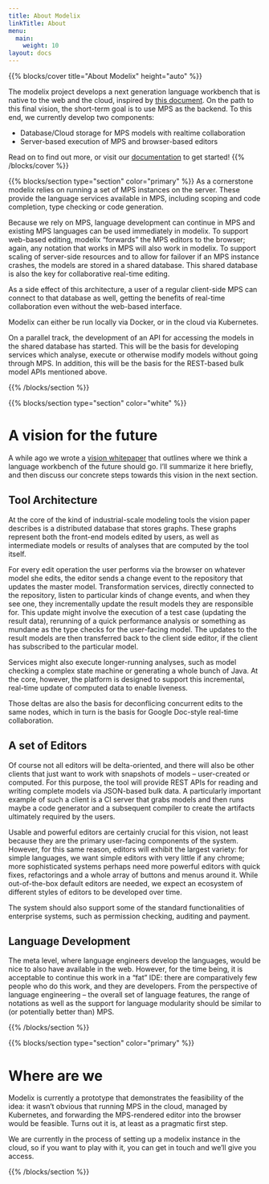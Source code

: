 ```yaml
---
title: About Modelix
linkTitle: About
menu:
  main:
    weight: 10
layout: docs
---
```



{{% blocks/cover title="About Modelix" height="auto" %}}

The modelix project develops a next generation language workbench that is native to the web and the cloud, inspired by [this document](http://voelter.de/data/pub/APlatformForSystemsAndBusinessModeling.pdf). On the path to this final vision, the short-term goal is to use MPS as the backend. To this end, we currently develop two components:

* Database/Cloud storage for MPS models with realtime collaboration
* Server-based execution of MPS and browser-based editors

Read on to find out more, or visit our [documentation](/docs/) to get started!
{{% /blocks/cover %}}

{{% blocks/section type="section" color="primary" %}}
As a cornerstone modelix relies on running a set of MPS instances on the server. These provide the language services available in MPS, including scoping and code completion, type checking or code generation.

Because we rely on MPS, language development can continue in MPS and existing MPS languages can be used immediately in modelix. To support web-based editing, modelix “forwards” the MPS editors to the browser; again, any notation that works in MPS will also work in modelix. To support scaling of server-side resources and to allow for failover if an MPS instance crashes, the models are stored in a shared database. This shared database is also the key for collaborative real-time editing.

As a side effect of this architecture, a user of a regular client-side MPS can connect to that database as well, getting the benefits of real-time collaboration even without the web-based interface.

Modelix can either be run locally via Docker, or in the cloud via Kubernetes.

On a parallel track, the development of an API for accessing the models in the shared database has started. This will be the basis for developing services which analyse, execute or otherwise modify models without going through MPS. In addition, this will be the basis for the REST-based bulk model APIs mentioned above.

{{% /blocks/section %}}

{{% blocks/section type="section" color="white" %}}

# A vision for the future

A while ago we wrote a [vision whitepaper](https://voelter.de/data/pub/APlatformForSystemsAndBusinessModeling.pdf) that outlines where we think a language workbench of the future should go. I’ll summarize it here briefly, and then discuss our concrete steps towards this vision in the next section.

## Tool Architecture

At the core of the kind of industrial-scale modeling tools the vision paper describes is a distributed database that stores graphs. These graphs represent both the front-end models edited by users, as well as intermediate models or results of analyses that are computed by the tool itself.

For every edit operation the user performs via the browser on whatever model she edits, the editor sends a change event to the repository that updates the master model. Transformation services, directly connected to the repository, listen to particular kinds of change events, and when they see one, they incrementally update the result models they are responsible for. This update might involve the execution of a test case (updating the result data), rerunning of a quick performance analysis or something as mundane as the type checks for the user-facing model. The updates to the result models are then transferred back to the client side editor, if the client has subscribed to the particular model.

Services might also execute longer-running analyses, such as model checking a complex state machine or generating a whole bunch of Java. At the core, however, the platform is designed to support this incremental, real-time update of computed data to enable liveness.

Those deltas are also the basis for deconflicing concurrent edits to the same nodes, which in turn is the basis for Google Doc-style real-time collaboration.

## A set of Editors

Of course not all editors will be delta-oriented, and there will also be other clients that just want to work with snapshots of models – user-created or computed. For this purpose, the tool will provide REST APIs for reading and writing complete models via JSON-based bulk data. A particularly important example of such a client is a CI server that grabs models and then runs maybe a code generator and a subsequent compiler to create the artifacts ultimately required by the users.

Usable and powerful editors are certainly crucial for this vision, not least because they are the primary user-facing components of the system. However, for this same reason, editors will exhibit the largest variety: for simple languages, we want simple editors with very little if any chrome; more sophisticated systems perhaps need more powerful editors with quick fixes, refactorings and a whole array of buttons and menus around it. While out-of-the-box default editors are needed, we expect an ecosystem of different styles of editors to be developed over time.

The system should also support some of the standard functionalities of enterprise systems, such as permission checking, auditing and payment.

## Language Development

The meta level, where language engineers develop the languages, would be nice to also have available in the web. However, for the time being, it is acceptable to continue this work in a “fat” IDE: there are comparatively few people who do this work, and they are developers. From the perspective of language engineering – the overall set of language features, the range of notations as well as the support for language modularity should be similar to (or potentially better than) MPS.

{{% /blocks/section %}}

{{% blocks/section type="section" color="primary" %}}

# Where are we

Modelix is currently a prototype that demonstrates the feasibility of the idea: it wasn’t obvious that running MPS in the cloud, managed by Kubernetes, and forwarding the MPS-rendered editor into the browser would be feasible. Turns out it is, at least as a pragmatic first step.

We are currently in the process of setting up a modelix instance in the cloud, so if you want to play with it, you can get in touch and we’ll give you access.

{{% /blocks/section %}}
